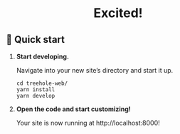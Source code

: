 <h1 align="center">
  Excited!
</h1>

## 🚀 Quick start

1.  **Start developing.**

    Navigate into your new site’s directory and start it up.

    ```shell
    cd treehole-web/
    yarn install
    yarn develop
    ```

2.  **Open the code and start customizing!**

    Your site is now running at http://localhost:8000!
